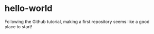 # hello-world
Following the Github tutorial, making a first repository seems like a good place to start!

